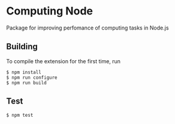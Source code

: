 # Computing Node

Package for improving perfomance of computing tasks in Node.js

## Building

To compile the extension for the first time, run

```shell
$ npm install
$ npm run configure
$ npm run build
```

## Test

```shell
$ npm test
```